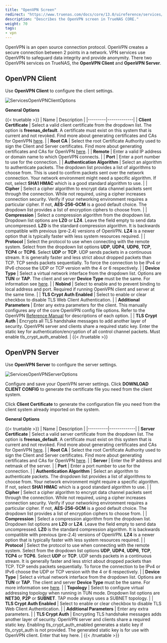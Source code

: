 ```yaml
--- 
title: "OpenVPN Screen"
redirect: "https://www.truenas.com/docs/core/13.0/uireference/services/openvpnscreen/"
description: "Describes the OpenVPN screen in TrueNAS CORE."
weight: 70
tags:
- vpn
--- 
```




OpenVPN is an open source connection protocol. OpenVPN creates a secure connection between 2 points in a network. VPN services use OpenVPN to safeguard data integrity and provide anonymity. There two OpenVPN services on TrueNAS, the **OpenVPN Client** and **OpenVPN Server**.

## OpenVPN Client

Use **OpenVPN Client** to configure the client settings.

![ServicesOpenVPNClientOptions](/images/CORE/Services/ServicesOpenVPNClientOptions.png "OpenVPN Client Options")

**General Options**

{{< truetable >}}
| Name | Description |
|---------|-------------|
| **Client Certificate** | Select a valid client certificate from the dropdown list. The option is **freenas_default**. A certificate must exist on this system that is current and not revoked. Find more about generating certificates and CAs for OpenVPN [here](https://community.openvpn.net/openvpn/wiki/HOWTO#SettingupyourownCertificateAuthorityCAandgeneratingcertificatesandkeysforanOpenVPNserverandmultipleclients). |
| **Root CA** | Select the root Certificate Authority used to sign the Client and Server certificates. Find more about generating certificates and CAs for OpenVPN [here](https://community.openvpn.net/openvpn/wiki/HOWTO#SettingupyourownCertificateAuthorityCAandgeneratingcertificatesandkeysforanOpenVPNserverandmultipleclients). |
| **Remote** | Enter a valid IP address or domain name to which OpenVPN connects. |
| **Port** | Enter a port number to use for the connection. |
| **Authentication Algorithm** | Select an algorithm to authenticate packets. The dropdown list provides a list of algorithms to choose from. This is used to confirm packets sent over the network connection. Your network environment might need a specific algorithm. If not, select **SHA1 HMAC** which is a good standard algorithm to use. |
| **Cipher** | Select a cipher algorithm to encrypt data channel packets sent through the connection. While not required, using a cipher increases connection security. Verify if your networking environment requires a particular cipher. If not, **AES-256-GCM** is a good default choice. The dropdown list provides a list of encryption ciphers to choose from. |
| **Compression** | Select a compression algorithm from the dropdown list. Dropdown list options are **LZ0** or **LZ4**. Leave the field empty to send data uncompressed. **LZ0** is the standard compression algorithm. It is backwards compatible with previous (pre-2.4) versions of OpenVPN. **LZ4** is a newer option that is typically faster with less system resources required. |
| **Protocol** | Select the protocol to use when connecting with the remote system. Select from the dropdown list options **UDP**, **UDP4**, **UDP6**, **TCP**, **TCP4** or **TCP6**. Select **UDP** or **TCP**. UDP sends packets in a continuous stream. It is generally faster and less strict about dropped packets than TCP. TCP sends packets sequentially. To force the connection to be IPv4 or IPv6 choose the UDP or TCP version with the 4 or 6 respectively. |
| **Device Type** | Select a virtual network interface from the dropdown list. Options are **TUN** or **TAP**. The client and server **Device Type** must be the same. For information see [here](https://community.openvpn.net/openvpn/wiki/BridgingAndRouting). |
| **Nobind** | Select to enable and to prevent binding to local address and port. Required if running OpenVPN client and server at the same time. |
| **TLS Crypt Auth Enabled** | Select to enable or clear checkbox to disable TLS Web Client Authentication. |
| **Additional Parameters** | Enter any extra parameters for the client. This manually configures any of the core OpenVPN config file options. Refer to the OpenVPN [Reference Manual](https://openvpn.net/community-resources/reference-manual-for-openvpn-2-4/) for descriptions of each option. |
| **TLS Crypt Auth** | Encrypts all TLS handshake messages to add another layer of security. OpenVPN server and clients share a required static key. Enter the static key for authentication/encryption of all control channel packets. Must enable tls_crypt_auth_enabled. |
{{< /truetable >}}

## OpenVPN Server

Use **OpenVPN Server** to configure the server settings.

![ServicesOpenVPNServerOptions](/images/CORE/Services/ServicesOpenVPNServerOptions.png "OpenVPN Server Options")

Configure and save your OpenVPN server settings. Click **DOWNLOAD CLIENT CONFIG** to generate the certificate file you need from the client system.

Click **Client Certificate** to generate the configuration file you need from the client system already imported on the system.

**General Options**

{{< truetable >}}
| Name | Description |
|----------|-------------|
| **Server Certificate** | Select a valid server certificate from the dropdown list. The option is **freenas_default**. A certificate must exist on this system that is current and not revoked. Find more about generating certificates and CAs for OpenVPN [here](https://community.openvpn.net/openvpn/wiki/HOWTO#SettingupyourownCertificateAuthorityCAandgeneratingcertificatesandkeysforanOpenVPNserverandmultipleclients). |
| **Root CA** | Select the root Certificate Authority used to sign the Client and Server certificates. Find more about generating certificates and CAs for OpenVPN [here](https://community.openvpn.net/openvpn/wiki/HOWTO#SettingupyourownCertificateAuthorityCAandgeneratingcertificatesandkeysforanOpenVPNserverandmultipleclients). |
| **Server** | Enter the IP address and netmask of the server. |
| **Port** | Enter a port number to use for the connection. |
| **Authentication Algorithm** | Select an algorithm to authenticate packets. The dropdown list provides a list of algorithms to choose from. Your network environment might require a specific algorithm. If not, select **SHA1 HMAC** which is a good standard algorithm to use. |
| **Cipher** | Select a cipher algorithm to encrypt data channel packets sent through the connection. While not required, using a cipher increases connection security. Verify if your networking environment requires a particular cipher. If not, **AES-256-GCM** is a good default choice. The dropdown list provides a list of encryption ciphers to choose from. |
| **Compression** | Select a compression algorithm from the dropdown list. Dropdown list options are **LZ0** or **LZ4**. Leave the field empty to send data uncompressed. **LZ0** is the standard compression algorithm. It is backwards compatible with previous (pre-2.4) versions of OpenVPN. **LZ4** is a newer option that is typically faster with less system resources required. |
| **Protocol** | Select the protocol to use when connecting with the remote system. Select from the dropdown list options **UDP**, **UDP4**, **UDP6**, **TCP**, **TCP4** or **TCP6**. Select **UDP** or **TCP**. UDP sends packets in a continuous stream. It is generally faster and less strict about dropped packets than TCP. TCP sends packets sequentially. To force the connection to be IPv4 or IPv6 choose the UDP or TCP version with the 4 or 6 respectively. |
| **Device Type** | Select a virtual network interface from the dropdown list. Options are **TUN** or **TAP**. The client and server **Device Type** must be the same. For more information see [here](https://community.openvpn.net/openvpn/wiki/BridgingAndRouting). |
| **Topology** | Select to configure virtual addressing topology when running in TUN mode. Dropdown list options are **NET30**, **P2P** or **SUBNET**. TAP mode always uses a SUBNET topology. |
| **TLS Crypt Auth Enabled** | Select to enable or clear checkbox to disable TLS Web Client Authentication. |
| **Additional Parameters** | Enter any extra parameters. |
| **TLS Crypt Auth** | Encrypting TLS handshake messages adds another layer of security. OpenVPN server and clients share a required static key. Enabling tls_crypt_auth_enabled generates a static key if tls_crypt_auth is not provided. The generated static key is for use with OpenVPN client. Enter that key here. |
{{< /truetable >}}
